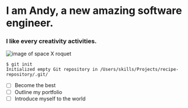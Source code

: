 # I am Andy, a new amazing software engineer.
### I like every creativity activities.
![image of space X roquet](https://cdn.mos.cms.futurecdn.net/E46BxzjjUkpthVBNE6k8mn-320-80.jpeg)

```
$ git init
Initialized empty Git repository in /Users/skills/Projects/recipe-repository/.git/
```

- [ ] Become the best
- [ ] Outline my portfolio
- [ ] Introduce myself to the world
